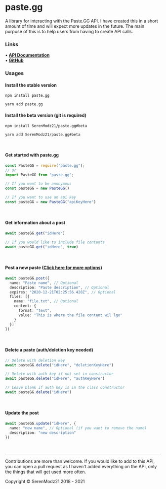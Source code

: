 # paste.gg
A library for interacting with the Paste.GG API. I have created this in a short amount of time and will expect more updates in the future. The main purpose of this is to help users from having to create API calls. <br/>

### Links

• **[API Documentation](https://github.com/ascclemens/paste/blob/master/api.md#api)** <br/>
• **[GitHub](https://github.com/SerenModz21/paste.gg)** <br/>

### Usages

#### Install the stable version
```
npm install paste.gg

yarn add paste.gg
```

#### Install the beta version (git is required)
```
npm install SerenModz21/paste.gg#beta

yarn add SerenModz21/paste.gg#beta
```
<br/>

#### Get started with paste.gg
```ts
const PasteGG = require("paste.gg");
// or
import PasteGG from "paste.gg";

// If you want to be anonymous
const pasteGG = new PasteGG()

// If you want to use an api key
const pasteGG = new PasteGG("apiKeyHere")
```
<br/>

#### Get information about a post
```ts
await pasteGG.get("idHere")

// If you would like to include file contents
await pasteGG.get("idHere", true)
```
<br/>

#### Post a new paste ([Click here for more options](https://github.com/ascclemens/paste/blob/master/api.md#post-pastes))
```ts
await pasteGG.post({
  name: "Paste name", // Optional
  description: "Paste description", // Optional
  expires: "2020-12-21T02:25:56.428Z", // Optional
  files: [{
    name: "file.txt", // Optional
    content: {
      format: "text",
      value: "This is where the file content wil lgo"
    }
  }]
})
```
<br/>

#### Delete a paste (auth/deletion key needed)
```ts
// Delete with deletion key
await pasteGG.delete("idHere", "deletionKeyHere")

// Delete with auth key if not set in constructor
await pasteGG.delete("idHere", "authKeyHere") 

// Leave blank if auth key is in the class constructor
await pasteGG.delete("idHere")
```
<br/>

#### Update the post
```ts
await pasteGG.update("idHere", {
  name: "new name", // Optional (if you want to remove the name)
  description: "new description"
})
```
<br/>

---

Contributions are more than welcome. If you would like to add to this API, you can open a pull request as I haven't added everything on the API, only the things that will get used more often.

Copyright © SerenModz21 2018 - 2021

